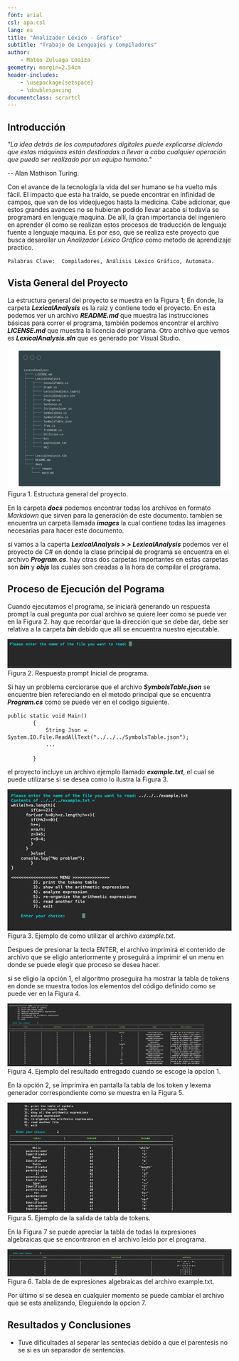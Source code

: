 ```yaml
---
font: arial
csl: apa.csl
lang: es
title: "Analizador Léxico - Gráfico"
subtitle: "Trabajo de Lenguajes y Compiladores"
author:
	- Mateo Zuluaga Loaiza  
geometry: margin=2.54cm
header-includes:
    - \usepackage{setspace}
    - \doublespacing
documentclass: scrartcl
---
```


## Introducción
_"La idea detrás de los computadores digitales puede explicarse diciendo que estas máquinas están destinadas a llevar a cabo cualquier operación que pueda ser realizado por un equipo humano."_

-- Alan Mathison Turing.

Con el avance de la tecnología la vida del ser humano se ha vuelto más fácil. El impacto que esta ha traido, se puede encontrar en infinidad de campos, que van de los videojuegos hasta la medicina. Cabe adicionar, que estos grandes avances no se hubieran podido llevar acabo si todavía se programará en lenguaje maquina. De allí, la gran importancia del ingeniero en aprender él como se realizan estos procesos de traducción de lenguaje fuente a lenguaje maquina. Es por eso, que se realiza este proyecto que busca desarollar un _Analizador Léxico Gráfico_ como metodo de aprendizaje practico.

	Palabras Clave:  Compiladores, Análisis Léxico Gráfico, Automata.

## Vista General del Proyecto


La estructura general del proyecto se muestra en la Figura 1; En donde, la carpeta ***LexicalAnalysis*** es la raiz y contiene todo el proyecto. En esta podemos ver un archivo ***README.md*** que muestra las instrucciones básicas para correr el programa, también podemos encontrar el archivo ***LICENSE.md*** que muestra la licencia del programa. Otro archivo que vemos es ***LexicalAnalysis.sln*** que es generado por Visual Studio.

![./images/Figura1.png](./images/Figura1.png)
Figura 1. Estructura general del proyecto.

En la carpeta ***docs*** podemos encontrar todas los archivos en formato _Markdown_ que sirven para la generación de este documento. tambien se encuentra un carpeta llamada ***images*** la cual contiene todas las imagenes necesarias para hacer este documento.

si vamos a la caperta ***LexicalAnalysis > > LexicalAnalysis***  podemos ver el proyecto de C# en donde la clase principal de programa se encuentra en el archivo ***Program.cs***. hay otras dos carpetas importantes en estas carpetas son ***bin*** y ***objs*** las cuales son creadas a la hora de compilar el programa.


## Proceso de Ejecución del Pograma

Cuando ejecutamos el programa, se iniciará generando un respuesta prompt la cual pregunta por cual archivo se quiere leer como se puede ver en la Figura 2. hay que recordar que la dirección que se debe dar, debe ser relativa a la carpeta ***bin*** debido que allí se encuentra nuestro ejecutable.

![./images/Figura2.png](./images/Figura2.png)
Figura 2. Respuesta prompt Inicial de programa.

Si hay un problema cerciorarse que el archivo ***SymbolsTable.json*** se encuentre  bien refereciando en el metodo principal que se encuentra ***Program.cs*** como se puede ver en el codigo siguiente.

```Csharp
public static void Main()
        {
            String Json = System.IO.File.ReadAllText("../../../SymbolsTable.json");
            ...

        }
```

el proyecto incluye un archivo ejemplo llamado ***example.txt***, el cual se puede utilizarse si se desea como lo ilustra la Figura 3.

![./images/Figura3.png](./images/Figura3.png)
Figura 3. Ejemplo de como utilizar el archivo  *example.txt*.

Despues de presionar la tecla ENTER, el archivo imprimirá el contenido de archivo que se eligio anteriormente y proseguirá a imprimir el un menu en donde se puede elegir que proceso se desea hacer.

si se eligio la opción 1, el algoritmo proseguira ha mostrar la tabla de tokens en donde  se  muestra todos los elementos del código definido como se puede ver en la Figura 4.

![./images/Figura4.png](./images/Figura4.png)
Figura 4. Ejemplo del resultado entregado cuando se escoge la opcion 1.

En la opción 2, se imprimira en pantalla la tabla de los token y lexema generador correspondiente como se muestra en la Figura 5.

![./images/Figura5.png](./images/Figura5.png)
Figura 5. Ejemplo de la salida de tabla de tokens.


En la Figura 7 se puede apreciar la tabla de todas la expresiones algebraicas que se encontraron en el archivo leido por el programa.

![./images/Figura6.png](./images/Figura6.png)
Figura 6. Tabla de de expresiones algebraicas del archivo example.txt.


Por último si se desea en cualquier momento se puede cambiar el archivo que se esta analizando, Eleguiendo la opcion 7.

## Resultados y Conclusiones

* Tuve dificultades al separar las sentecias debido a que el parentesis no se si es un separador de sentencias.